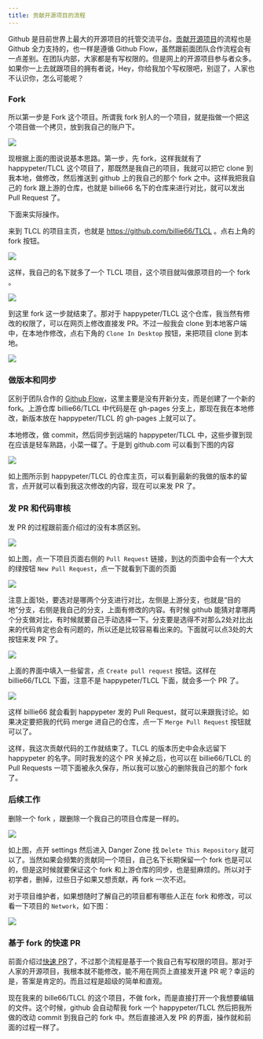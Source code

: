```yaml
---
title: 贡献开源项目的流程
---
```


Github 是目前世界上最大的开源项目的托管交流平台。[贡献开源项目](https://guides.github.com/activities/contributing-to-open-source/)的流程也是 Github 全力支持的，也一样是遵循 Github Flow，虽然跟前面团队合作流程会有一点差别。在团队内部，大家都是有写权限的。但是网上的开源项目参与者众多。如果你一上去就跟项目的拥有者说，Hey，你给我加个写权限吧，别逗了，人家也不认识你，怎么可能呢？


### Fork

所以第一步是 Fork 这个项目。所谓我 fork 别人的一个项目，就是指做一个把这个项目做一个拷贝，放到我自己的账户下。

![](images/fork_flow/flow.png)

现根据上面的图说说基本思路。第一步，先 fork，这样我就有了 happypeter/TLCL 这个项目了，那既然是我自己的项目，我就可以把它 clone 到我本地，做修改，然后推送到 github 上的我自己的那个 fork 之中。这样我把我自己的 fork 跟上游的仓库，也就是 billie66 名下的仓库来进行对比，就可以发出 Pull Request 了。

下面来实际操作。

来到 TLCL 的项目主页，也就是 <https://github.com/billie66/TLCL> 。点右上角的 fork 按钮。

![](images/fork_flow/fork.png)

这样，我自己的名下就多了一个 TLCL 项目，这个项目就叫做原项目的一个 fork 。

![](images/fork_flow/my_fork.png)

到这里 fork 这一步就结束了。那对于 happypeter/TLCL 这个仓库，我当然有修改的权限了，可以在网页上修改直接发 PR。不过一般我会 clone 到本地客户端中，在本地作修改，点右下角的 `Clone In Desktop` 按钮，来把项目 clone 到本地。

![](images/fork_flow/cloning.png)

### 做版本和同步

区别于团队合作的 [Github Flow](http://gitbeijing.com/flow/)，这里主要是没有开新分支，而是创建了一个新的 fork。上游仓库 billie66/TLCL 中代码是在 gh-pages 分支上，那现在我在本地修改，新版本放在 happypeter/TLCL 的 gh-pages 上就可以了。

本地修改，做 commit，然后同步到远端的 happypeter/TLCL 中，这些步骤到现在应该是轻车熟路，小菜一碟了。于是到 github.com 可以看到下图的内容

![](images/fork_flow/my_commit.png)

如上图所示到 happypeter/TLCL 的仓库主页，可以看到最新的我做的版本的留言，点开就可以看到我这次修改的内容，现在可以来发 PR 了。

### 发 PR 和代码审核

发 PR 的过程跟前面介绍过的没有本质区别。

![](images/fork_flow/new_pr.png)

如上图，点一下项目页面右侧的 `Pull Request` 链接，到达的页面中会有一个大大的绿按钮 `New Pull Request`，点一下就看到下面的页面

![](images/fork_flow/new_pr_view.png)

注意上面1处，要选对是哪两个分支进行对比，左侧是上游分支，也就是“目的地”分支，右侧是我自己的分支，上面有修改的内容。有时候 github 能猜对拿哪两个分支做对比，有时候就要自己手动选择一下。分支要是选得不对那么2处对比出来的代码肯定也会有问题的，所以还是比较容易看出来的。下面就可以点3处的大按钮来发 PR 了。

![](images/fork_flow/pr_msg.png)

上面的界面中填入一些留言，点 `Create pull request` 按钮。这样在 billie66/TLCL 下面，注意不是 happypeter/TLCL 下面，就会多一个 PR 了。 

![](images/fork_flow/final_pr.png)


这样 billie66 就会看到 happypeter 发的 Pull Request，就可以来跟我讨论。如果决定要把我的代码 merge 进自己的仓库，点一下 `Merge Pull Request` 按钮就可以了。

这样，我这次贡献代码的工作就结束了。TLCL 的版本历史中会永远留下 happypeter 的名字。同时我发的这个 PR 关掉之后，也可以在 billie66/TLCL 的 Pull Requests 一项下面被永久保存，所以我可以放心的删除我自己的那个 fork 了。

<!-- 也有时候 merge 按钮是黑的，因为有 confilcts 这个后面可以考虑讲讲 -->

### 后续工作

删除一个 fork ，跟删除一个我自己的项目仓库是一样的。

![](images/fork_flow/delete_repo.png)

如上图，点开 settings 然后进入 Danger Zone 找 `Delete This Repository` 就可以了。当然如果会频繁的贡献同一个项目，自己名下长期保留一个 fork 也是可以的，但是这时候就要保证这个 fork 和上游仓库的同步，也是挺麻烦的。所以对于初学者，删掉，过些日子如果又想贡献，再 fork 一次不迟。

对于项目维护者，如果想随时了解自己的项目都有哪些人正在 fork 和修改，可以看一下项目的 `Network`，如下图：

![](images/fork_flow/network.png)

### 基于 fork 的快速 PR

前面介绍过[快速 PR]((https://github.com/blog/1945-quick-pull-requests))了，不过那个流程是基于一个我自己有写权限的项目。那对于人家的开源项目，我根本就不能修改，能不用在网页上直接发开速 PR 呢？幸运的是，答案是肯定的。而且过程是超级的简单和直观。

现在我来的 bille66/TLCL 的这个项目，不做 fork，而是直接打开一个我想要编辑的文件。这个时候，github 会自动帮我 fork 一个 happypeter/TLCL 然后把我所做的改动 commit 到我自己的 fork 中。然后直接进入发 PR 的界面，操作就和前面的过程一样了。



<!--  - http://happycasts.net/episodes/60
  - 图示整个过程 
改进这期 视频 可以做一套更简单点的，符合本章内容的图示
更简单，更美观是我未来的一个方向了

  -->
